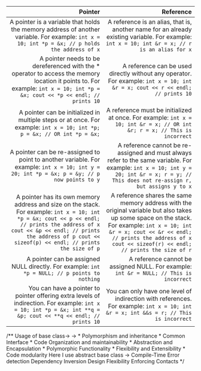 | Pointer | Reference |
|---------:|-----------:|
| A pointer is a variable that holds the memory address of another variable. For example: `int x = 10; int *p = &x; // p holds the address of x` | A reference is an alias, that is, another name for an already existing variable. For example: `int x = 10; int &r = x; // r is an alias for x` |
| A pointer needs to be dereferenced with the * operator to access the memory location it points to. For example: `int x = 10; int *p = &x; cout << *p << endl; // prints 10` | A reference can be used directly without any operator. For example: `int x = 10; int &r = x; cout << r << endl; // prints 10` |
| A pointer can be initialized in multiple steps or at once. For example: `int x = 10; int *p; p = &x; // OR int *p = &x;` | A reference must be initialized at once. For example: `int x = 10; int &r = x; // OR int &r; r = x; // This is incorrect` |
| A pointer can be re-assigned to point to another variable. For example: `int x = 10; int y = 20; int *p = &x; p = &y; // p now points to y` | A reference cannot be re-assigned and must always refer to the same variable. For example: `int x = 10; int y = 20; int &r = x; r = y; // This does not re-assign r, but assigns y to x` |
| A pointer has its own memory address and size on the stack. For example: `int x = 10; int *p = &x; cout << p << endl; // prints the address of x cout << &p << endl; // prints the address of p cout << sizeof(p) << endl; // prints the size of p` | A reference shares the same memory address with the original variable but also takes up some space on the stack. For example: `int x = 10; int &r = x; cout << &r << endl; // prints the address of x cout << sizeof(r) << endl; // prints the size of r` |
| A pointer can be assigned NULL directly. For example: `int *p = NULL; // p points to nothing` | A reference cannot be assigned NULL. For example: `int &r = NULL; // This is incorrect` |
| You can have a pointer to pointer offering extra levels of indirection. For example: `int x = 10; int *p = &x; int **q = &p; cout << **q << endl; // prints 10` | You can only have one level of indirection with references. For example: `int x = 10; int &r = x; int &&s = r; // This is incorrect` |


/** Usage of base class-> ->
    * Polymorphism and inheritance
    * Common Interface
    * Code Organization and maintainability
    * Abstraction and Encapsulation
    * Polymorphic Functionality
    * Flexibility and Extensibility
    * Code modularity
   Here I use abstract base class ->
        Compile-Time Error detection
        Dependency Inversion
        Design Flexibility
        Enforcing Contacts
 */
